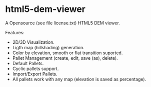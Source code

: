 html5-dem-viewer
================

A Opensource (see file license.txt) HTML5 DEM viewer.

Features:
   - 2D/3D Visualization.
   - Ligth map (hillshading) generation. 
   - Color by elevation, smooth or flat transition suported. 
   - Pallet Management (create, edit, save (as), delete).
   - Default Pallets.
   - Cyclic pallets support.
   - Import/Export Pallets.
   - All pallets work with any map (elevation is saved as percentage).
 
 
